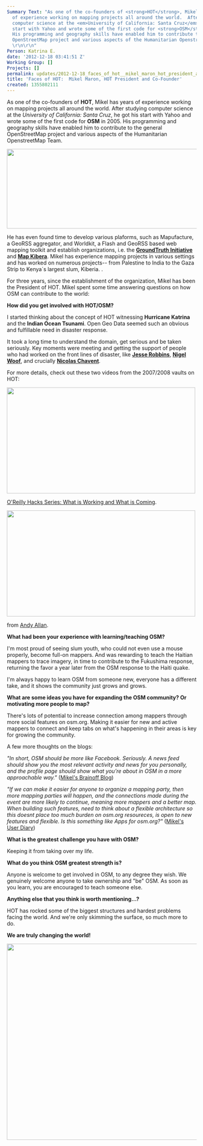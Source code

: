 ```yaml
---
Summary Text: "As one of the co-founders of <strong>HOT</strong>, Mikel has years
  of experience working on mapping projects all around the world.  After studying
  computer science at the <em>University of California: Santa Cruz</em>, he got his
  start with Yahoo and wrote some of the first code for <strong>OSM</strong> in 2005.
  His programming and geography skills have enabled him to contribute to the general
  OpenStreetMap project and various aspects of the Humanitarian OpenstreetMap Team.
  \r\n\r\n"
Person: Katrina E.
date: '2012-12-18 03:41:51 Z'
Working Group: []
Projects: []
permalink: updates/2012-12-18_faces_of_hot__mikel_maron_hot_president_and_co-founder_
title: 'Faces of HOT:  Mikel Maron, HOT President and Co-Founder'
created: 1355802111
---
```

<p>As one of the co-founders of <strong>HOT</strong>, Mikel has years of experience working on mapping projects all around the world. After studying computer science at the <em>University of California: Santa Cruz</em>, he got his start with Yahoo and wrote some of the first code for <strong>OSM</strong> in 2005. His programming and geography skills have enabled him to contribute to the general OpenStreetMap project and various aspects of the Humanitarian OpenstreetMap Team.</p><p><img src="/sites/default/files/Selection_294_0.png" alt="" width="948" height="211"></p><p><!--break--></p><p>He has even found time to develop various plaforms, such as Mapufacture, a GeoRSS aggregator, and Worldkit, a Flash and GeoRSS based web mapping toolkit and establish organizations, i.e. the <a href="http://groundtruth.in/"><strong>GroundTruth Initiative</strong></a> and <a href="http://mapkibera.org/"><strong>Map Kibera</strong></a>. Mikel has experience mapping projects in various settings and has worked on numerous projects-- from Palestine to India to the Gaza Strip to Kenya´s largest slum, Kiberia. .</p><p>For three years, since the establishment of the organization, Mikel has been the President of HOT. Mikel spent some time answering questions on how OSM can contribute to the world:</p><p><strong>How did you get involved with HOT/OSM?</strong></p><p>I started thinking about the concept of HOT witnessing <strong>Hurricane Katrina</strong> and the <strong>Indian Ocean Tsunami</strong>. Open Geo Data seemed such an obvious and fulfillable need in disaster response.</p><p>It took a long time to understand the domain, get serious and be taken seriously. Key moments were meeting and getting the support of people who had worked on the front lines of disaster, like <a href="http://www.linkedin.com/in/jesserobbins"> <strong>Jesse Robbins</strong></a>, <a href="http://www.geographyinthenews.rgs.org/interviews/article/default.aspx?id=1299"> <strong>Nigel Woof</strong></a>, and crucially <a href="http://eurosha-volunteers-blog.org/2012/11/01/two-weeks-of-field-work-within-the-eurosha-chad-project-by-nicolas-chavent-hot/"><strong>Nicolas Chavent</strong></a>.</p><p>For more details, check out these two videos from the 2007/2008 vaults on HOT:</p><p><a href="http://blip.tv/play/AbqsPQI.html?p=1"><img src="http://hot.openstreetmap.org/sites/default/files/Selection_292.png" alt="" width="500" height="281"></a></p><p><a href="http://blip.tv/play/AbqsPQI.html?p=1">O'Reilly Hacks Series: What is Working and What is Coming</a>.</p><p><a href="http://vimeo.com/7373522"><img src="http://hot.openstreetmap.org/sites/default/files/Selection_291.png" alt="" width="500" height="281"></a></p><p>from <a href="http://vimeo.com/gravitystorm">Andy Allan</a>.</p><p><strong>What had been your experience with learning/teaching OSM?</strong></p><p>I'm most proud of seeing slum youth, who could not even use a mouse properly, become full-on mappers. And was rewarding to teach the Haitian mappers to trace imagery, in time to contribute to the Fukushima response, returning the favor a year later from the OSM response to the Haiti quake.</p><p>I'm always happy to learn OSM from someone new, everyone has a different take, and it shows the community just grows and grows.</p><p><strong>What are some ideas you have for expanding the OSM community? Or motivating more people to map?</strong></p><p>There's lots of potential to increase connection among mappers through more social features on osm.org. Making it easier for new and active mappers to connect and keep tabs on what's happening in their areas is key for growing the community.</p><p>A few more thoughts on the blogs:</p><p><cite>"In short, OSM should be more like Facebook. Seriously. A news feed should show you the most relevant activity and news for you personally, and the profile page should show what you’re about in OSM in a more approachable way."</cite> (<a href="http://brainoff.com/weblog/2012/03/30/1773">Mikel's Brainoff Blog</a>)</p><p><cite> "If we can make it easier for anyone to organize a mapping party, then more mapping parties will happen, and the connections made during the event are more likely to continue, meaning more mappers and a better map. When building such features, need to think about a flexible architecture so this doesnt place too much burden on osm.org resoureces, is open to new features and flexible. Is this something like Apps for osm.org?" </cite> (<a href="http://www.openstreetmap.org/user/mikelmaron/diary/18164#comment21791">Mikel's User Diary</a>)</p><p><strong>What is the greatest challenge you have with OSM?</strong></p><p>Keeping it from taking over my life.</p><p><strong>What do you think OSM greatest strength is?</strong></p><p>Anyone is welcome to get involved in OSM, to any degree they wish. We genuinely welcome anyone to take ownership and "be" OSM. As soon as you learn, you are encouraged to teach someone else.</p><p><strong>Anything else that you think is worth mentioning...?</strong></p><p>HOT has rocked some of the biggest structures and hardest problems facing the world. And we're only skimming the surface, so much more to do.</p><p><strong>We are truly changing the world!</strong></p><p><img src="/sites/default/files/HOT_0.png" alt="" width="735" height="520"></p>

